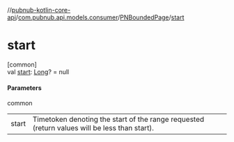 //[pubnub-kotlin-core-api](../../../index.md)/[com.pubnub.api.models.consumer](../index.md)/[PNBoundedPage](index.md)/[start](start.md)

# start

[common]\
val [start](start.md): [Long](https://kotlinlang.org/api/latest/jvm/stdlib/kotlin-stdlib/kotlin/-long/index.html)? = null

#### Parameters

common

| | |
|---|---|
| start | Timetoken denoting the start of the range requested     (return values will be less than start). |
